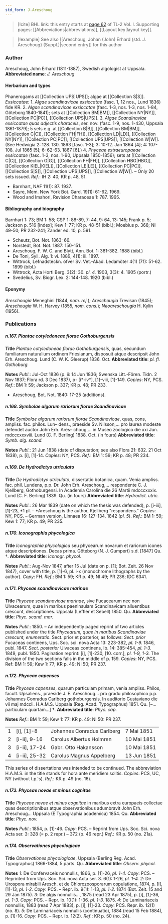 ```yaml
---
std_form: J.Areschoug
---
```


> [!cite] BHL link: this entry starts at [page 62](https://www.biodiversitylibrary.org/page/33120193) of TL-2 Vol. I.
> Supporting pages: [[Abbreviations|abbreviations]], [[Layout key|layout key]].

> [!example] See also [[Areschoug, Johan (John) Erhard {std. J. Areschoug} (Suppl.)|second entry]] for this author

### Author

Areschoug, John Erhard (1811-1887), Swedish algologist at Uppsala. 
**Abbreviated name**: *J. Areschoug*

#### Herbarium and types

Phanerogams at [[Collection UPS|UPS]]; algae at [[Collection S|S]].
*Exsiccatae*: 1. *Algae scandinavicae exsiccatae* (fasc. 1, 12 nos., Lund 1836) fide KR. 2. *Algae scandinavicae exsiccatae* (fasc. 1-3, nos. 1-3, nos. 1-84, Göteborg 1840-1841); sets at [[Collection BM|BM]], [[Collection NY|NY]], [[Collection PC|PC]], [[Collection UPS|UPS]].
3. *Algae Scandinaviae exsiccatae quas adjectis characeis*, ser. nov. (fasc. 1-9, nos. 1-430, Uppsala 1861-1879); 5 sets e.g. at [[Collection B|B]], [[Collection BM|BM]], [[Collection C|C]], [[Collection FH|FH]], [[Collection LD|LD]], [[Collection NY|NY]], [[Collection PC|PC]], [[Collection UPS|UPS]], [[Collection W|W]]. (See Hedwigia 2: 128. 130. 1863 \[fasc. 1-3\]; 3: 10-12. Jan 1864 \[4\]; 4: 107-108. Jul 1865 \[5\]; 6: 62-63. 1867 \[6\].)
4. *Phyceae extraeuropaeae exsiccatae* (fasc. 1-3, nos. 1-90, Uppsala 1850-1856); sets at [[Collection C|C]], [[Collection G|G]], [[Collection FH|FH]], [[Collection HBG|HBG]], [[Collection KIEL|KIEL]], [[Collection LE|LE]], [[Collection PC|PC]], [[Collection S|S]], [[Collection UPS|UPS]], [[Collection W|W]]. – Only 20 sets issued.
*Ref*.: IH 2: 40; KR p. 48, 51.
- Barnhart, NAF 11(1): 87. 1937.
- Sayre, Mem. New York Bot. Gard. 19(1): 61-62. 1969.
- Wood and Imahori, Revision Characeae 1: 787. 1965.

#### Bibliography and biography

Barnhart 1: 73; BM 1: 58; CSP 1: 88-89, 7: 44, 9: 64, 13: 145; Frank p. 5; Jackson p. 516 \[index\]; Kew 1: 77; KR p. 48-51 (bibl.); Moebius p. 368; NI 49-50; PR 232-241; Zander ed. 10, p. 591.
- Scheutz, Bot. Not. 1863: 66.
- Norstedt, Bot. Not. 1887: 150-151.
- Areschoug, F. W. C. and Blytt, Ann. Bot. 1: 381-382. 1888 (bibl.)
- De Toni, Syll. Alg. 1: vi. 1889, 4(1): iii. 1897.
- Wittrock, Lefnadsteckn. öfver Sv. Vet.-Akad. Ledamöter 4(1) (71): 51-62. 1899 (bibl.)
- Wittrock, Acta Horti Berg. 3(2): 30. *pl. 4.* 1903, 3(3): 4. 1905 (portr.)
- Svedelius, Sv. Biogr. Lex. 2: 144-148. 1920 (bibl.)

#### Eponymy

*Areschougia* Meneghini (1844, *nom. rej.*); *Areschougia* Trevisan (1845); *Areschougia* W. H. Harvey (1855, *nom. cons.*); *Neoareschougia* H. Kylin (1956).

### Publications

##### n.167. Plantae cotyledoneae florae Gothoburgensis

**Title**
*Plantae cotyledoneae florae Gothoburgensis*, quas, secundum familiarum naturalium ordinem Friesianum, disposuit atque descripsit John Erh. Areschoug. Lund (C. W. K. Gleerup) 1836. Oct.
**Abbreviated title**: *pl. fl. Gothoburg.*

**Notes**
*Publ*.: Jul-Oct 1836 (p. ii: 14 Jun 1836; Swenska Litt.-Fören. Tidn. 2 Nov 1837; Flora rd. 3 Dec 1837), p- \[i\*-iv\*\], \[1\]-viii, \[1\]-149. *Copies*: NY, PCS.
*Ref*.: BM 1: 59; Jackson p. 337; KR p. 48; PR 233.
- Areschoug, Bot. Not. 1840: 17-25 (additions).

##### n.168. Symbolae algarum rariorum florae Scandinavicae

**Title**
*Symbolae algarum rariorum florae Scandinavicae*, quas, cons, ampliss. fac. philos. Lun– dens., praeside Sv. Nilsson,... pro laurea modeste defendet auctor John Erh. Ares– choug,... in Museo zoologico die xxi Jun. mdcccxxxviii. Lund (C. F. Berling) 1838. Oct. (in fours)
**Abbreviated title**: *Symb. alg. scand.*

**Notes**
*Publ*.: 21 Jun 1838 (date of disputation; see also Flora 21: 632. 21 Oct 1838), p. \[i\], \[1\]-14. *Copies*: NY, PCS.
*Ref*.: BM 1: 59; KR p. 48; PR 234.

##### n.169. De Hydrodictyo utriculato

**Title**
*De Hydrodictyo utriculato*, dissertatio botanica, quam. Venia ampliss. fac. phil. Lundens, p.p. Dr. John Erh. Areschoug,... respondente C. J. Kjellberg, Gothoburgensi. In Academia Carolina die 26 Martii mdcccxxxix. Lund (C. F. Berling) 1839. Qu. (in fours)
**Abbreviated title**: *Hydrodict. utric.*

**Notes**
*Publ*.: 26 Mar 1839 (date on which the thesis was defended), p. \[i-iii\], \[1\]-23, *1 pl. – *Areschoug is the author, Kjellberg "respondens." *Copies*: NY, PCS. – German version, Linnaea 16: 127-134. 1842 (*pl. 5*).
*Ref*.: BM 1: 59; Kew 1: 77; KR p. 49; PR 235.

##### n.170. Iconographia phycologica

**Title**
*Iconographia phycologica* seu phycearum novarum et rariorum icones atque descriptiones. Decas prima. Göteborg (N. J. Gumpert) s.d. \[1847\] Qu. †.
**Abbreviated title**: *Iconogr. phycol.*

**Notes**
*Publ*.: Aug-Nov 1847, after 15 Jul (date on p. \[1\]; Bot. Zeit. 26 Nov 1847), cover with title, p. \[1\]-6, pl. i-x (monochrome lithographs by the author). *Copy*: FH.
*Ref*.: BM 1: 59; KR p. 49; NI 49; PR 236; IDC 6341.

##### n.171. Phyceae scandinavicae marinae

**Title**
*Phyceae scandinavicae marinae*, sive Fucacearum nec non Ulvacearum, quae in maribus paeninsulam Scandinavicam alluentibus crescunt, descriptiones. Uppsala (Leffler et Sebell) 1850. Qu.
**Abbreviated title**: *Phyc. scand. mar.*

**Notes**
*Publ*.: 1850. – An independently paged reprint of two articles published under the title *Phycearum, quae in maribus Scandinaviae crescunt, enumeratio*. Sect. prior et posterior, as follows:
*Sect. prior* Fucaceas continens, Ups. Soc. sci. nova Acta 13: 223-382, *pl. 1-9.* 1846, publ. 1847.
*Sect. posterior* Ulvaceas continens, Ib. 14: 385-454, *pl. 1-3.* 1849, publ. 1850.
Pagination reprint: \[i\], \[1\]-230, \[10. corr.\], *pl. 1-9, 1-3.* The division of the two sections falls in the middle of p. 159. *Copies*: NY, PCS.
Ref: BM 1: 59; Kew 1: 77; KR p. 49; NI 50; PR 237.

##### n.172. Phyceae capenses

**Title**
*Phyceae capenses*, quarum particulam primam, venia ampliss. Philos, facult. Upsaliens., praeside J. E. Areschoug... pro gradu philosophico p.p. Johannes Conradus Carlberg gothoburgensis. In auditorio Gustaviano die vii maj mdccli. H.A.M.S. Uppsala (Reg. Acad. Typographus) 1851. Qu. \[–... particulam quartam...\] †.
**Abbreviated title**: *Phyc. cap.*

**Notes**
*Ref*.: BM 1: 59; Kew 1: 77: KR p. 49: NI 50: PR 237.

| | | | |
|---	|---	|---	|---	|
|1|\[i\], \[1\]-8|Johannes Conradus Carlberg|7 Mai 1851
|2|\[i-ii\], 9-16|Carolus Albertus Holmren|10 Mai 1851
|3|\[i-ii\], 17-24|Gabr. Otto Hakansson|10 Mai 1851
|4|\[i-ii\], 25-32|Carolus Magnus Appelberg|13 Jun 1851

This series of dissertations was intended to be continued. The abbreviation H.A.M.S. in the title stands for hora ante meridiem solitis.
*Copies*: PCS, UC, NY (without t.p.'s).
*Ref*.: KR p. 49 (no. 16).

##### n.173. Phyceae novae et minus cognitae

**Title**
*Phyceae novae et minus cognitae* in maribus extra europaeis collectae quas descriptionibus atque observationibus adumbravit John Erh. Areschoug... Uppsala (E Typographia academica) 1854. Qu.
**Abbreviated title**: *Phyc. nov.*

**Notes**
*Publ*.: 1854, p. \[1\]-46. *Copy*: PCS. – Reprint from Ups. Soc. Sci. nova Acta ser. 3: 328 (= p. 2 repr.) – 372 (p. 46 repr.)
*Ref*.: KR p. 50 (no. 21a).

##### n.174. Observationes phycologicae

**Title**
*Observationes phycologicae*, Uppsala (Berling Reg. Acad. Typographus) 1866-1884, 5 parts. Qu.
**Abbreviated title**: *Observ. phycol.*

**Notes**
*1*: De Confervaceis nonnullis, 1866, p. \[1\]-26, *pl. 1-4. Copy*: PCS. – Reprinted from Ups. Soc. Sci. nova Acta ser. 3. 6(1): 1-26, *pl. 1-4.*
*2*: De Urospora mirabili Aresch. et de Chlorozoosporarum copulatione, 1874, p. \[i\], \[1\]-13, *pl. 1-2. Copy*: PCS. – Repr. ib. 9(1): 1-13, *pl. 1-2.* 1874 (Bot. Zeit. 15 and 29 Jan 1875).
*3*: De algis nonnullis..., 1875 (read 23 Apr 1875), p. \[i\], \[1\]-36, *pl. 1-3. Copy*: PCS. – Repr. ib. 10(1): 1-36. *pl. 1-3.* 1875.
*4*: De Laminariaceis nonnullis, 1883 (read 7 Apr 1883), p. \[i\], \[1\]-23. *Copy*: PCS. Repr. ib. 12(1) (no. 8).
*5*: De Laminariaceis nonnullis (continuatio), 1884 (read 15 Feb 1884), p. \[1\]-16. *Copy*: PCS. – Repr. ib. 12(2).
*Ref*.: KR p. 50 (no. 24).

